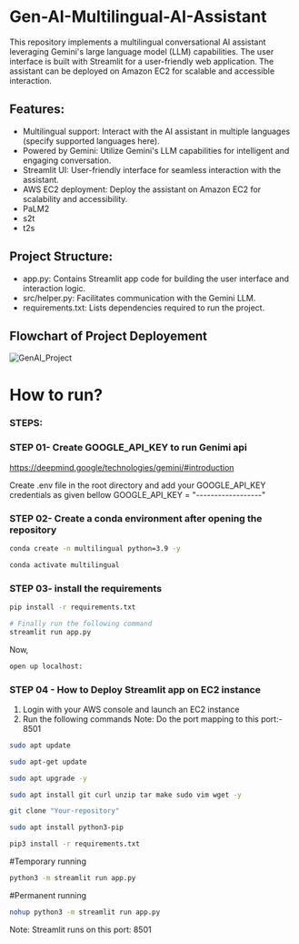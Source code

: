 # Gen-AI-Multilingual-AI-Assistant


This repository implements a multilingual conversational AI assistant leveraging Gemini's large language model (LLM) capabilities. The user interface is built with Streamlit for a user-friendly web application. The assistant can be deployed on Amazon EC2 for scalable and accessible interaction.

## Features:

- Multilingual support: Interact with the AI assistant in multiple languages (specify supported languages here).
- Powered by Gemini: Utilize Gemini's LLM capabilities for intelligent and engaging conversation.
- Streamlit UI: User-friendly interface for seamless interaction with the assistant.
- AWS EC2 deployment: Deploy the assistant on Amazon EC2 for scalability and accessibility.
- PaLM2
- s2t
- t2s
  
## Project Structure:

- app.py: Contains Streamlit app code for building the user interface and interaction logic.
- src/helper.py: Facilitates communication with the Gemini LLM.
- requirements.txt: Lists dependencies required to run the project.

## Flowchart of Project Deployement

![GenAI_Project](https://github.com/data-pioneer/Gen-AI-Multilingual-AI-Assistant-main/assets/33811437/097e5e20-e276-436d-ab1a-ce7bc842c831)

# How to run?
### STEPS:

### STEP 01-  Create GOOGLE_API_KEY to run Genimi api 
https://deepmind.google/technologies/gemini/#introduction


Create .env file in the root directory and add your GOOGLE_API_KEY credentials as given bellow
GOOGLE_API_KEY = "------------------"

### STEP 02- Create a conda environment after opening the repository

```bash
conda create -n multilingual python=3.9 -y
```

```bash
conda activate multilingual
```


### STEP 03- install the requirements
```bash
pip install -r requirements.txt
```


```bash
# Finally run the following command
streamlit run app.py
```

Now,
```bash
open up localhost:
```


###  STEP 04 - How to Deploy Streamlit app on EC2 instance
1. Login with your AWS console and launch an EC2 instance
2. Run the following commands
Note: Do the port mapping to this port:- 8501

```bash
sudo apt update
```

```bash
sudo apt-get update
```

```bash
sudo apt upgrade -y
```

```bash
sudo apt install git curl unzip tar make sudo vim wget -y
```

```bash
git clone "Your-repository"
```

```bash
sudo apt install python3-pip
```

```bash
pip3 install -r requirements.txt
```

#Temporary running
```bash
python3 -m streamlit run app.py
```

#Permanent running
```bash
nohup python3 -m streamlit run app.py
```
Note: Streamlit runs on this port: 8501